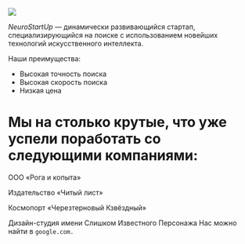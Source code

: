 ![](https://netology-code.github.io/git-homeworks/introduction/assets/logo.png)

*NeuroStartUp* — динамически развивающийся стартап, специализирующийся на поиске с использованием 
 новейших технологий искусственного интеллекта.

Наши преимущества:
* Высокая точность поиска
* Высокая скорость поиска
* Низкая цена

# Мы на столько крутые, что уже успели поработать со следующими компаниями:

<p>ООО «Рога и копыта»
<p>Издательство «Читый лист»
<p>Космопорт «Черезтерновый Кзвёздный»
<p>Дизайн-студия имени Слишком Известного Персонажа
Нас можно найти в <code>google.com.

